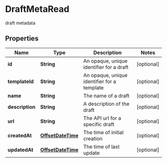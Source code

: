 

# DraftMetaRead

draft metadata
## Properties

Name | Type | Description | Notes
------------ | ------------- | ------------- | -------------
**id** | **String** | An opaque, unique identifier for a draft |  [optional]
**templateId** | **String** | An opaque, unique identifier for a template |  [optional]
**name** | **String** | The name of a draft |  [optional]
**description** | **String** | A description of the draft |  [optional]
**url** | **String** | The API url for a specific draft |  [optional]
**createdAt** | [**OffsetDateTime**](OffsetDateTime.md) | The time of initial creation |  [optional]
**updatedAt** | [**OffsetDateTime**](OffsetDateTime.md) | The time of last update |  [optional]




